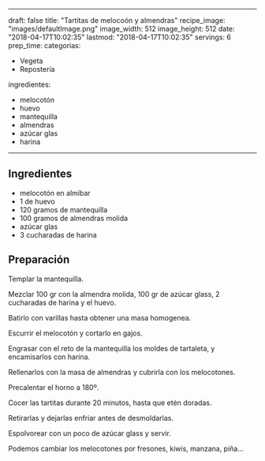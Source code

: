 
---
draft: false
title: "Tartitas de melocoón y almendras"
recipe_image: "images/defaultImage.png"
image_width: 512
image_height: 512
date: "2018-04-17T10:02:35"
lastmod: "2018-04-17T10:02:35"
servings: 6
prep_time: 
categorias:
  - Vegeta
  - Repostería

ingredientes:
  - melocotón
  - huevo
  - mantequilla
  - almendras
  - azúcar glas
  - harina
---

## Ingredientes
- melocotón en almíbar
- 1  de huevo
- 120 gramos de mantequilla
- 100 gramos de almendras molida
- azúcar glas
- 3 cucharadas de harina

## Preparación
Templar la mantequilla.

Mezclar 100 gr  con la almendra molida, 100 gr de azúcar glass, 2 cucharadas de harina y el huevo.

Batirlo con varillas hasta obtener una masa homogenea.

Escurrir el melocotón y cortarlo en gajos.

Engrasar con el reto de la mantequilla los moldes de tartaleta, y encamisarlos con harina.

Rellenarlos con la masa de almendras y cubrirla con los melocotones.

Precalentar el horno a 180º.

Cocer las tartitas durante 20 minutos, hasta que etén doradas.

Retirarlas y dejarlas enfriar antes de desmoldarlas.

Espolvorear con un poco de azúcar glass y servir.



Podemos cambiar los melocotones por fresones, kiwis, manzana, piña...


